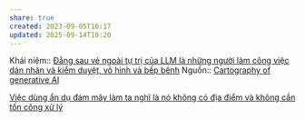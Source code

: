 ```yaml
---
share: true
created: 2023-09-05T16:17
updated: 2025-09-14T10:20
---
```

Khái niệm:: 
[Đằng sau vẻ ngoài tự trị của LLM là những người làm công việc dán nhãn và kiểm duyệt, vô hình và bếp bênh](../M%C3%B4%20h%C3%ACnh%20ng%C3%B4n%20ng%E1%BB%AF%20l%E1%BB%9Bn/Ch%E1%BB%A7%20th%E1%BB%83%20t%C3%ADnh/%C4%90%E1%BA%B1ng%20sau%20v%E1%BA%BB%20ngo%C3%A0i%20t%E1%BB%B1%20tr%E1%BB%8B%20c%E1%BB%A7a%20LLM%20l%C3%A0%20nh%E1%BB%AFng%20ng%C6%B0%E1%BB%9Di%20l%C3%A0m%20c%C3%B4ng%20vi%E1%BB%87c%20d%C3%A1n%20nh%C3%A3n%20v%C3%A0%20ki%E1%BB%83m%20duy%E1%BB%87t,%20v%C3%B4%20h%C3%ACnh%20v%C3%A0%20b%E1%BA%BFp%20b%C3%AAnh.md)
Nguồn:: [Cartography of generative AI](https://cartography-of-generative-ai.net/)

[Việc dùng ẩn dụ đám mây làm ta nghĩ là nó không có địa điểm và không cần tốn công xử lý](./Vi%E1%BB%87c%20d%C3%B9ng%20%E1%BA%A9n%20d%E1%BB%A5%20%C4%91%C3%A1m%20m%C3%A2y%20l%C3%A0m%20ta%20ngh%C4%A9%20l%C3%A0%20n%C3%B3%20kh%C3%B4ng%20c%C3%B3%20%C4%91%E1%BB%8Ba%20%C4%91i%E1%BB%83m%20v%C3%A0%20kh%C3%B4ng%20c%E1%BA%A7n%20t%E1%BB%91n%20c%C3%B4ng%20x%E1%BB%AD%20l%C3%BD.md)